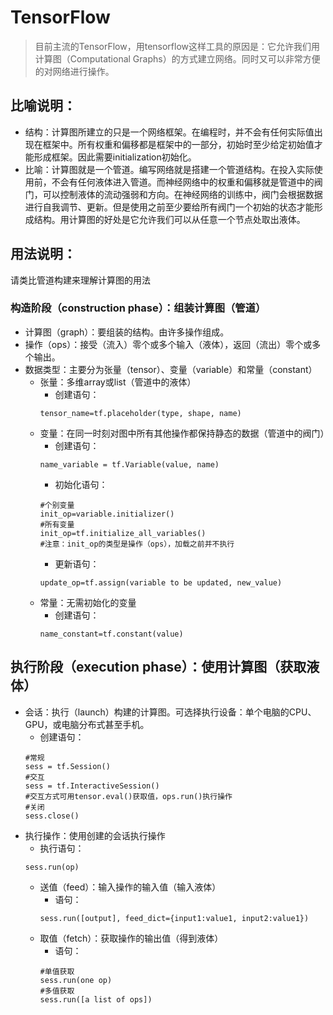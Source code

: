 # TensorFlow
> 目前主流的TensorFlow，用tensorflow这样工具的原因是：它允许我们用计算图（Computational Graphs）的方式建立网络。同时又可以非常方便的对网络进行操作。

## 比喻说明：

* 结构：计算图所建立的只是一个网络框架。在编程时，并不会有任何实际值出现在框架中。所有权重和偏移都是框架中的一部分，初始时至少给定初始值才能形成框架。因此需要initialization初始化。
* 比喻：计算图就是一个管道。编写网络就是搭建一个管道结构。在投入实际使用前，不会有任何液体进入管道。而神经网络中的权重和偏移就是管道中的阀门，可以控制液体的流动强弱和方向。在神经网络的训练中，阀门会根据数据进行自我调节、更新。但是使用之前至少要给所有阀门一个初始的状态才能形成结构。用计算图的好处是它允许我们可以从任意一个节点处取出液体。

## 用法说明：

请类比管道构建来理解计算图的用法

### 构造阶段（construction phase）：组装计算图（管道）

* 计算图（graph）：要组装的结构。由许多操作组成。
* 操作（ops）：接受（流入）零个或多个输入（液体），返回（流出）零个或多个输出。
* 数据类型：主要分为张量（tensor）、变量（variable）和常量（constant）
  * 张量：多维array或list（管道中的液体）
    * 创建语句：
    ```
    tensor_name=tf.placeholder(type, shape, name)
    ```
  * 变量：在同一时刻对图中所有其他操作都保持静态的数据（管道中的阀门）
    * 创建语句：
    ````
    name_variable = tf.Variable(value, name)
    ````
    * 初始化语句：
    ```
    #个别变量
    init_op=variable.initializer()
    #所有变量
    init_op=tf.initialize_all_variables()
    #注意：init_op的类型是操作（ops），加载之前并不执行
    ```
    * 更新语句：
    ```
    update_op=tf.assign(variable to be updated, new_value)
    ```
  * 常量：无需初始化的变量
    * 创建语句：
    ```
    name_constant=tf.constant(value)
    ```

## 执行阶段（execution phase）：使用计算图（获取液体）

* 会话：执行（launch）构建的计算图。可选择执行设备：单个电脑的CPU、GPU，或电脑分布式甚至手机。
  * 创建语句：
  ```
  #常规
  sess = tf.Session()
  #交互
  sess = tf.InteractiveSession()
  #交互方式可用tensor.eval()获取值，ops.run()执行操作
  #关闭
  sess.close()
  ```
* 执行操作：使用创建的会话执行操作
  * 执行语句：
  ```
  sess.run(op)
  ```
  * 送值（feed）：输入操作的输入值（输入液体）
    * 语句：
    ```
    sess.run([output], feed_dict={input1:value1, input2:value1})
    ```
  * 取值（fetch）：获取操作的输出值（得到液体）
    * 语句：
    ```
    #单值获取 
    sess.run(one op)
    #多值获取
    sess.run([a list of ops])
    ```
